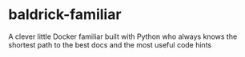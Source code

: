 # baldrick-familiar
A clever little Docker familiar built with Python who always knows the shortest path to the best docs and the most useful code hints
